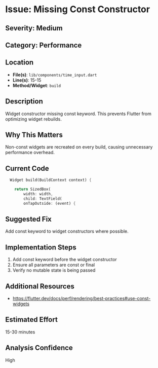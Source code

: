 # Issue: Missing Const Constructor

## Severity: Medium

## Category: Performance

## Location
- **File(s)**: `lib/components/time_input.dart`
- **Line(s)**: 15-15
- **Method/Widget**: `build`

## Description
Widget constructor missing const keyword. This prevents Flutter from optimizing widget rebuilds.

## Why This Matters
Non-const widgets are recreated on every build, causing unnecessary performance overhead.

## Current Code
```dart
  Widget build(BuildContext context) {

    return SizedBox(
        width: width,
        child: TextField(
        onTapOutside: (event) {
```

## Suggested Fix
Add const keyword to widget constructors where possible.

## Implementation Steps
1. Add const keyword before the widget constructor
2. Ensure all parameters are const or final
3. Verify no mutable state is being passed

## Additional Resources
- https://flutter.dev/docs/perf/rendering/best-practices#use-const-widgets

## Estimated Effort
15-30 minutes

## Analysis Confidence
High
